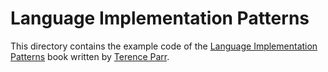 # Language Implementation Patterns

This directory contains the example code of the [Language Implementation Patterns][lip] book written by [Terence Parr][parr].

[lip]:  https://pragprog.com/book/tpdsl/language-implementation-patterns
[parr]: http://parrt.cs.usfca.edu/